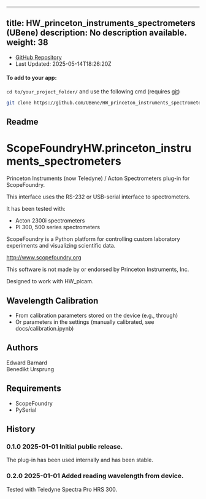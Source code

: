 
---
title: HW_princeton_instruments_spectrometers (UBene)
description: No description available.
weight: 38
---
- [GitHub Repository](https://github.com/UBene/HW_princeton_instruments_spectrometers)
- Last Updated: 2025-05-14T18:26:20Z


#### To add to your app:

`cd to/your_project_folder/` and use the following cmd (requires [git](/docs/100_development-environment/20_git/))

```bash
git clone https://github.com/UBene/HW_princeton_instruments_spectrometers ScopeFoundryHW/princeton_instruments_spectrometers
```


## Readme
ScopeFoundryHW.princeton_instruments_spectrometers
==================================================

Princeton Instruments (now Teledyne) / Acton Spectrometers plug-in for ScopeFoundry.

This interface uses the RS-232 or USB-serial interface to spectrometers.

It has been tested with:
- Acton 2300i spectrometers
- PI 300, 500 series spectrometers

ScopeFoundry is a Python platform for controlling custom laboratory 
experiments and visualizing scientific data.

<http://www.scopefoundry.org>

This software is not made by or endorsed by Princeton Instruments, Inc.

Designed to work with HW_picam.

Wavelength Calibration
----------------------

- From calibration parameters stored on the device (e.g., through)
- Or parameters in the settings (manually calibrated, see docs/calibration.ipynb)

Authors
-------

Edward Barnard  
Benedikt Ursprung

Requirements
------------

- ScopeFoundry
- PySerial

History
-------

### 0.1.0  2025-01-01  Initial public release.

The plug-in has been used internally and has been stable.

### 0.2.0  2025-01-01  Added reading wavelength from device.

Tested with Teledyne Spectra Pro HRS 300.
